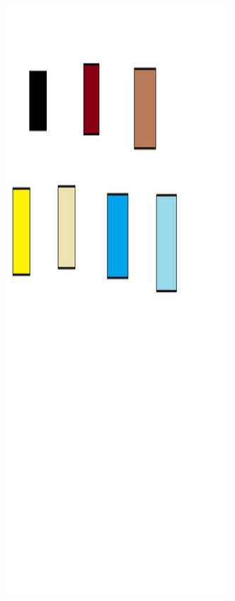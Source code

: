 <!DOCTYPE html>
<html lang="en">
<head>
    <meta charset="UTF-8">
    <title>Title</title>
</head>
<body>
<img src="static/kvad.jpg" alt="Workplace" usemap="#workmap" width="2256" height="1333">
<map name="workmap">
<area
    shape="rect"
    coords="242,157,417,290"
    href="http://test.school89.net/"
    target="_blank"
    alt="InfoPost">

<area    shape="rect"
    coords="792, 137,948,299"
         href="https://html5book.ru/"
    target="_blank"
         alt="HTML">
<area
    shape="rect"
    coords="1303,147,1522,330"
    href="https://learn.javascript.ru/"
    target="_blank"
    alt="JavaScript">
<area    shape="rect"
    coords="72,421,250,616"
         href="https://github.com/"
    target="_blank"
         alt="GitHub">
<area    shape="rect"
    coords="535,416,706,601"
         href="https://www.youtube.com/"
    target="_blank"
         alt="GitHub">
<area    shape="rect"
    coords="1032,433,1244,622"
         href="https://rutracker.net/forum/index.php"
    target="_blank"
         alt="GitHub">
<area    shape="rect"
    coords="1528,435,1732,652"
         href="https://rbxtree.io/"
    target="_blank"
         alt="GitHub">
</body>
</html>
